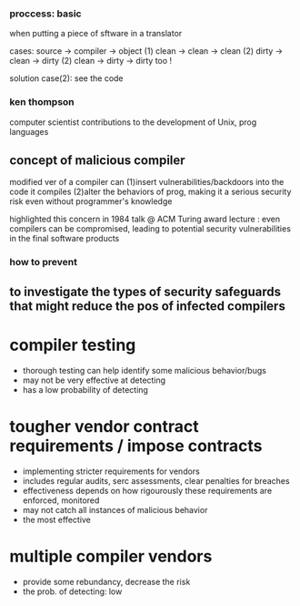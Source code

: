 ### proccess: basic

when putting a piece of sftware in a translator

cases: source ->  compiler -> object
	(1)	clean -> clean -> clean
	(2) dirty -> clean -> dirty
	(2) clean -> dirty -> dirty too !

solution 
	case(2): see the code

### ken thompson
computer scientist
contributions to the development of Unix, prog languages

## concept of malicious compiler
modified ver of a compiler
can 
	(1)insert vulnerabilities/backdoors into the code it compiles 
	(2)alter the behaviors of prog, making it a serious security risk
even without programmer's knowledge

highlighted this concern in 1984 talk @ ACM Turing award lecture
	: even compilers can be compromised, leading to potential security vulnerabilities in the final software products

### how to prevent

## to investigate the types of security safeguards that might reduce the pos of infected compilers

# compiler testing

- thorough testing can help identify some malicious behavior/bugs
- may not be very effective at detecting
- has a low probability of detecting

# tougher vendor contract requirements / impose contracts
- implementing stricter requirements for vendors
- includes regular audits, serc assessments, clear penalties for breaches
- effectiveness depends on how rigourously these requirements are enforced, monitored
- may not catch all instances of malicious behavior
- the most effective

# multiple compiler vendors

- provide some rebundancy, decrease the risk 
- the prob. of detecting: low
